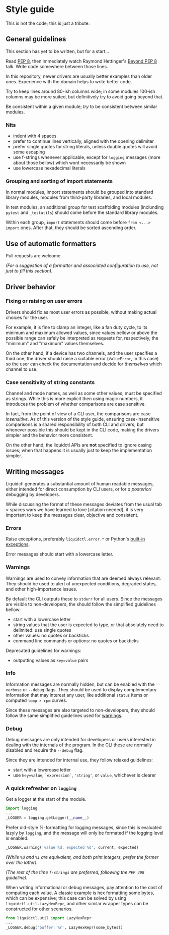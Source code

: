 # Style guide

This is not the code; this is just a tribute.

## General guidelines

This section has yet to be written, but for a start...

Read [PEP 8], then immediately watch Raymond Hettinger's [Beyond PEP 8] talk.
Write code somewhere between those lines.

In this repository, newer drivers are usually better examples than older
ones.  Experience with the domain helps to write better code.

Try to keep lines around 80-ish columns wide; in some modules 100-ish columns
may be more suited, but definitively try to avoid going beyond that.

Be consistent within a given module; *try* to be consistent between similar
modules.

[PEP 8]: https://pep8.org/
[Beyond PEP 8]: https://www.youtube.com/watch?v=wf-BqAjZb8M

### Nits

- indent with 4 spaces
- prefer to continue lines vertically, aligned with the opening delimiter
- prefer single quotes for string literals, unless double quotes will avoid
  some escaping
- use f-strings whenever applicable, except for `logging` messages (more about
  those bellow) which wont necessarily be shown
- use lowercase hexadecimal literals

### Grouping and sorting of import statements

In normal modules, import statements should be grouped into standard library
modules, modules from third-party libraries, and local modules.

In test modules, an additional group for test scaffolding modules (inclunding
`pytest` and `_testutils`) should come before the standard library modules.

Within each group, `import` statements should come before `from <...> import`
ones.  After that, they should be sorted ascending order.


## Use of automatic formatters

Pull requests are welcome.

_(For a suggestion of a formatter and associated configuration to use, not just
to fill this section)._


## Driver behavior

### Fixing or raising on user errors

Drivers should fix as most user errors as possible, without making actual
choices for the user.

For example, it is fine to clamp an integer, like a fan duty cycle, to its
minimum and maximum allowed values, since values bellow or above the possible
range can safely be interpreted as requests for, respectively, the "minimum"
and "maximum" values themselves.

On the other hand, if a device has two channels, and the user specifies a third
one, the driver should raise a suitable error (`ValueError`, in this case) so
the user can check the documentation and decide for *themselves* which channel
to use.

### Case sensitivity of string constants

Channel and mode names, as well as some other values, must be specified as
strings.  While this is more explicit then using magic numbers, it introduces
the problem of whether comparisons are case sensitive.

In fact, from the point of view of a CLI user, the comparisons are case
*insensitive.*  As of this version of the style guide, ensuring
case-insensitive comparisons is a shared responsibility of both CLI and
drivers; but whenever possible this should be kept in the CLI code, making the
drivers simpler and the behavior more consistent.

On the other hand, the liquidctl APIs are **not** specified to ignore casing
issues; when that happens it is usually just to keep the implementation
simpler.


## Writing messages

Liquidctl generates a substantial amount of human readable messages, either
intended for direct consumption by CLI users, or for _a posteriori_ debugging
by developers.

While discussing the format of these messages deviates from the usual tab ×
spaces wars we have learned to love [citation needed], it is very important to
keep the messages clear, objective and consistent.

### Errors

Raise exceptions, preferably `liquidctl.error.*` or Python's
[built-in exceptions].

Error messages should start with a lowercase letter.

[built-in exceptions]: https://docs.python.org/3/library/exceptions.html

### Warnings
[warnings]: #warnings

Warnings are used to convey information that are deemed always relevant.  They
should be used to alert of unexpected conditions, degraded states, and other
high-importance issues.

By default the CLI outputs these to `stderr` for all users.  Since the messages
are visible to non-developers, the should follow the simplified guidelines
bellow:

- start with a lowercase letter
- string values that the user is expected to type, or that absolutely need to
  delimited: use single quotes
- other values: no quotes or backticks
- command line commands or options: no quotes or backticks

Deprecated guidelines for warnings:

- outputting values as `key=value` pairs

### Info

Information messages are normally hidden, but can be enabled with the
`--verbose` or `--debug` flags.  They should be used to display complementary
information that may interest any user, like additional `status` items or
computed `temp × rpm` curves.

Since these messages are also targeted to non-developers, they should follow
the same simplified guidelines used for [warnings].

### Debug

Debug messages are only intended for developers or users interested in dealing
with the internals of the program.  In the CLI these are normally disabled and
require the `--debug` flag.

Since they are intended for internal use, they follow relaxed guidelines:

- start with a lowercase letter
- use `key=value`, `` `expression` ``, `'string'`, or `value`, whichever is clearer

### A quick refresher on `logging`

Get a logger at the start of the module.

```py
import logging
...
_LOGGER = logging.getLogger(__name__)
```

Prefer old-style %-formatting for logging messages, since this is evaluated
lazyly by `logging`, and the message will only be formated if the logging level
is enabled.

```py
_LOGGER.warning('value %d, expected %d', current, expected)
```

_(While `%d` and `%i` are equivalent, and both print integers, prefer the
former over the latter)._

_(The rest of the time `f-strings` are preferred, following the `PEP 498`
guideline)._

When writing informational or debug messages, pay attention to the cost of
computing each value.  A classic example is hex formatting some bytes, which
can be expensive; this case can be solved by using
`liquidctl.util.LazyHexRepr`, and other similar wrapper types can be
constructed for other scenarios.

```py
from liquidctl.util import LazyHexRepr
...
_LOGGER.debug('buffer: %r', LazyHexRepr(some_bytes))
```
